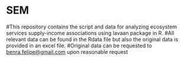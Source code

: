 # SEM
#This repository contains the script and data for analyzing ecosystem services supply-income associations using lavaan package in R.
#All relevant data can be found in the Rdata file but also the original data is provided in an excel file.
#Original data can be requested to benra.felipe@gmail.com upon reasonable request
